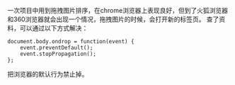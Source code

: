 一次项目中用到拖拽图片排序，在chrome浏览器上表现良好，但到了火狐浏览器和360浏览器就会出现一个情况，拖拽图片的时候，会打开新的标签页。
查了资料，可以通过以下方式解决：
```
document.body.ondrop = function(event) {
    event.preventDefault();
    event.stopPropagation();
};
```
把浏览器的默认行为禁止掉。